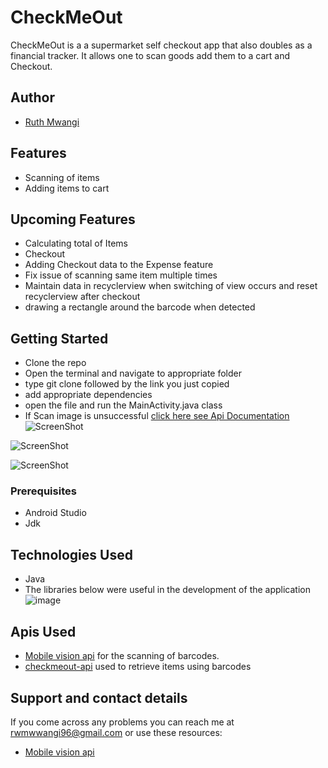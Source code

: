 # CheckMeOut

CheckMeOut is a a supermarket self checkout app that also doubles as a financial tracker. It allows one to scan goods add them to a cart and Checkout.

## Author
- [Ruth Mwangi](https://github.com/Ruth-Mwangi)

## Features
* Scanning of items
* Adding items to cart

## Upcoming Features
* Calculating total of Items
* Checkout
* Adding Checkout data to the Expense feature
* Fix issue of scanning same item multiple times
* Maintain data in recyclerview when switching of view occurs and reset recyclerview after checkout
* drawing a rectangle around the barcode when detected

## Getting Started

* Clone the repo
* Open the terminal and navigate to appropriate folder
* type git clone followed by the link you just copied
* add appropriate dependencies
* open the file and run the MainActivity.java class
* If Scan image is unsuccessful [click here see Api Documentation](https://checkmeout-api.herokuapp.com/)<br />
 ![ScreenShot](https://user-images.githubusercontent.com/22973263/83427164-fabc7500-a438-11ea-8923-b98b2db838c4.jpg )

 ![ScreenShot](https://user-images.githubusercontent.com/22973263/83427178-0019bf80-a439-11ea-974b-a6ad1e45c93b.jpg)
 
 ![ScreenShot](https://user-images.githubusercontent.com/22973263/83427187-0445dd00-a439-11ea-8ed5-a689e45abd43.jpg)
 
 
### Prerequisites

* Android Studio
* Jdk

## Technologies Used
* Java 
* The libraries below were useful in the development of the application <br />
 ![image](https://user-images.githubusercontent.com/22973263/83426797-63572200-a438-11ea-806d-e374c8386669.png)
 
 
 
 
## Apis Used
* [Mobile vision api](https://developers.google.com/vision/android/barcodes-overview) for the scanning of barcodes.
* [checkmeout-api](https://checkmeout-api.herokuapp.com/) used to retrieve items using barcodes


## Support and contact details
If you come across any problems you can reach me at rwmwwangi96@gmail.com or use these resources:
* [Mobile vision api](https://developers.google.com/vision/android/barcodes-overview)



